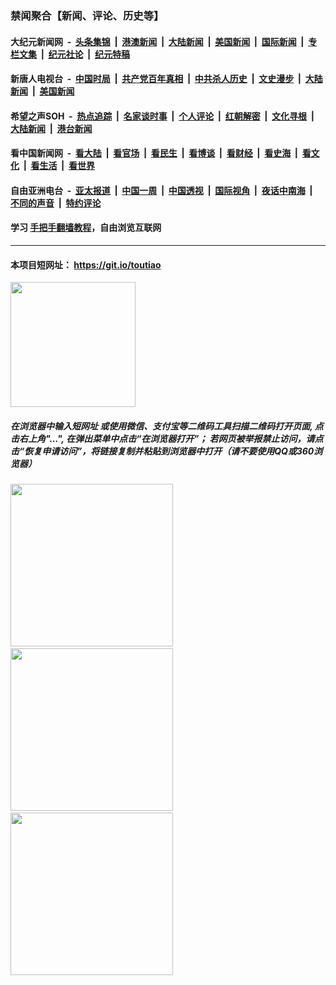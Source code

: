 ### 禁闻聚合【新闻、评论、历史等】

#### 大纪元新闻网 &nbsp;-&nbsp; [头条集锦](indexes/E头条集锦.md?t=02090411) &nbsp;|&nbsp; [港澳新闻](indexes/E港澳新闻.md?t=02090411)  &nbsp;|&nbsp; [大陆新闻](indexes/E大陆新闻.md?t=02090411) &nbsp;|&nbsp; [美国新闻](indexes/E美国新闻.md?t=02090411) &nbsp;|&nbsp; [国际新闻](indexes/E国际新闻.md?t=02090411) &nbsp;|&nbsp; [专栏文集](indexes/E专栏文集.md?t=02090411) &nbsp;|&nbsp; [纪元社论](indexes/E纪元社论.md?t=02090411) &nbsp;|&nbsp; [纪元特稿](indexes/E纪元特稿.md?t=02090411) 

#### 新唐人电视台 &nbsp;-&nbsp; [中国时局](indexes/N中国时局.md?t=02090411) &nbsp;|&nbsp; [共产党百年真相](indexes/N共产党百年真相.md?t=02090411) &nbsp;|&nbsp; [中共杀人历史](indexes/N中共杀人历史.md?t=02090411) &nbsp;|&nbsp; [文史漫步](indexes/N文史漫步.md?t=02090411) &nbsp;|&nbsp; [大陆新闻](indexes/N大陆新闻.md?t=02090411) &nbsp;|&nbsp; [美国新闻](indexes/N美国新闻.md?t=02090411)

#### 希望之声SOH &nbsp;-&nbsp; [热点追踪](indexes/H热点追踪.md?t=02090411) &nbsp;|&nbsp; [名家谈时事](indexes/H名家谈时事.md?t=02090411) &nbsp;|&nbsp; [个人评论](indexes/H个人评论.md?t=02090411)  &nbsp;|&nbsp; [红朝解密](indexes/H红朝解密.md?t=02090411) &nbsp;|&nbsp; [文化寻根](indexes/H文化寻根.md?t=02090411) &nbsp;|&nbsp; [大陆新闻](indexes/H大陆新闻.md?t=02090411) &nbsp;|&nbsp; [港台新闻](indexes/H港台新闻.md?t=02090411)

#### 看中国新闻网 &nbsp;-&nbsp; [看大陆](indexes/S看大陆.md?t=02090411) &nbsp;|&nbsp; [看官场](indexes/S看官场.md?t=02090411) &nbsp;|&nbsp; [看民生](indexes/S看民生.md?t=02090411)  &nbsp;|&nbsp; [看博谈](indexes/S看博谈.md?t=02090411) &nbsp;|&nbsp; [看财经](indexes/S看财经.md?t=02090411) &nbsp;|&nbsp; [看史海](indexes/S看史海.md?t=02090411) &nbsp;|&nbsp; [看文化](indexes/S看文化.md?t=02090411) &nbsp;|&nbsp; [看生活](indexes/S看生活.md?t=02090411) &nbsp;|&nbsp; [看世界](indexes/S看世界.md?t=02090411)

#### 自由亚洲电台 &nbsp;-&nbsp; [亚太报道](indexes/R亚太报道.md?t=02090411) &nbsp;|&nbsp; [中国一周](indexes/R中国一周.md?t=02090411) &nbsp;|&nbsp; [中国透视](indexes/R中国透视.md?t=02090411)  &nbsp;|&nbsp; [国际视角](indexes/R国际视角.md?t=02090411) &nbsp;|&nbsp; [夜话中南海](indexes/R夜话中南海.md?t=02090411) &nbsp;|&nbsp; [不同的声音](indexes/R不同的声音.md?t=02090411) &nbsp;|&nbsp; [特约评论](indexes/R特约评论.md?t=02090411)

#### 学习 [手把手翻墙教程](https://github.com/gfw-breaker/guides/wiki)，自由浏览互联网

----

#### 本项目短网址： https://git.io/toutiao
<img src="https://raw.githubusercontent.com/gfw-breaker/banned-news/master/scripts/img/qr.png" width="200px"/>  

##### 在浏览器中输入短网址 或使用微信、支付宝等二维码工具扫描二维码打开页面, 点击右上角"...", 在弹出菜单中点击“在浏览器打开”； 若网页被举报禁止访问，请点击“恢复申请访问”，将链接复制并粘贴到浏览器中打开（请不要使用QQ或360浏览器）

<img src="https://raw.githubusercontent.com/gfw-breaker/banned-news/master/scripts/img/1.png" width="260px"/> &nbsp; <img src="https://raw.githubusercontent.com/gfw-breaker/banned-news/master/scripts/img/2.png" width="260px"/> &nbsp; <img src="https://raw.githubusercontent.com/gfw-breaker/banned-news/master/scripts/img/3.png" width="260px"/>
